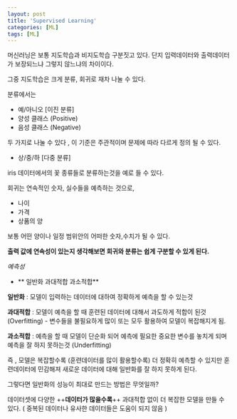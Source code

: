 ```yaml
---
layout: post
title: 'Supervised Learning'
categories: [ML]
tags: [ML]
---
```


머신러닝은 보통 지도학습과 비지도학습 구분짓고 있다.
단지 입력데이터와 출력데이터가 보장되느냐 그렇지 않느냐의 차이이다.

그중 지도학습은  크게 분류, 회귀로 재차 나눌 수 있다.

분류에서는  
- 예/아니오 [이진 분류]
 - 양성 클래스 (Positive)
 - 음성 클래스 (Negative)

두 가지로 나눌 수 있다 , 이 기준은 주관적이며 문제에 따라 다르게 정의 될 수 있다.
- 상/중/하   [다중 분류]

iris 데이터에서의 꽃 종류들로 분류하는것을 예로 들 수 있다.


회귀는 연속적인 숫자, 실수들을 예측하는 것으로,

- 나이
- 가격
- 상품의 양

보통 어떤 양이나 일정 범위안의 어떠한 숫자,수치가 될 수 있다.


**출력 값에 연속성이 있는지 생각해보면 회귀와 분류는 쉽게 구분할 수 있게 된다.**


 *예측성*
- ** 일반화  과대적합 과소적합**

**일반화** : 모델이 입력하는 데이터에 대하여 정확하게 예측을 할 수 있는것

**과대적합** : 모델이 예측을 할 때 훈련된 데이터에 대해서 과도하게 적합이 된것  (Overfitting)
          - 변수들을 불필요하게 많이 또는 모두 활용하여 모델이 복잡해지게 됨.

**과소적합** : 예측을 할 때 모델이 단순화 되어 예측에 필요한 중요한 변수를 놓치게 되며 예측을 잘 하지 못하는것 (Underfitting)

즉 , 모델은 복잡할수록 (훈련데이터를 많이 활용할수록) 더 정확히 예측할 수 있지만 
  훈련데이터에 민감해져 새로운 데이터에 대해 일반화를 잘 하지 못하게 된다.


그렇다면 일반화의 성능이 최대로 만드는 방법은 무엇일까?

데이터셋에 다양한 ++**데이터가 많을수록**++ 과대적합 없이 더 복잡한 모델을 만들 수 있다.
( 중복된 데이터나 유사한 데이터들은 도움이 되지 않음 )

